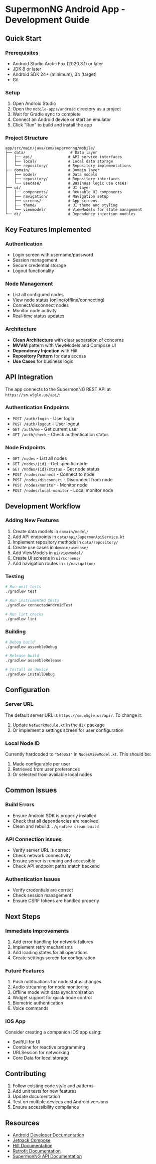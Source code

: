 # SupermonNG Android App - Development Guide

## Quick Start

### Prerequisites
- Android Studio Arctic Fox (2020.3.1) or later
- JDK 8 or later
- Android SDK 24+ (minimum), 34 (target)
- Git

### Setup
1. Open Android Studio
2. Open the `mobile-apps/android` directory as a project
3. Wait for Gradle sync to complete
4. Connect an Android device or start an emulator
5. Click "Run" to build and install the app

### Project Structure

```
app/src/main/java/com/supermonng/mobile/
├── data/                    # Data layer
│   ├── api/                # API service interfaces
│   ├── local/              # Local data storage
│   └── repository/         # Repository implementations
├── domain/                 # Domain layer
│   ├── model/              # Data models
│   ├── repository/         # Repository interfaces
│   └── usecase/            # Business logic use cases
├── ui/                     # UI layer
│   ├── components/         # Reusable UI components
│   ├── navigation/         # Navigation setup
│   ├── screens/            # App screens
│   ├── theme/              # UI theme and styling
│   └── viewmodel/          # ViewModels for state management
└── di/                     # Dependency injection modules
```

## Key Features Implemented

### Authentication
- Login screen with username/password
- Session management
- Secure credential storage
- Logout functionality

### Node Management
- List all configured nodes
- View node status (online/offline/connecting)
- Connect/disconnect nodes
- Monitor node activity
- Real-time status updates

### Architecture
- **Clean Architecture** with clear separation of concerns
- **MVVM** pattern with ViewModels and Compose UI
- **Dependency Injection** with Hilt
- **Repository Pattern** for data access
- **Use Cases** for business logic

## API Integration

The app connects to the SupermonNG REST API at `https://sm.w5gle.us/api/`:

### Authentication Endpoints
- `POST /auth/login` - User login
- `POST /auth/logout` - User logout
- `GET /auth/me` - Get current user
- `GET /auth/check` - Check authentication status

### Node Endpoints
- `GET /nodes` - List all nodes
- `GET /nodes/{id}` - Get specific node
- `GET /nodes/{id}/status` - Get node status
- `POST /nodes/connect` - Connect to node
- `POST /nodes/disconnect` - Disconnect from node
- `POST /nodes/monitor` - Monitor node
- `POST /nodes/local-monitor` - Local monitor node

## Development Workflow

### Adding New Features
1. Create data models in `domain/model/`
2. Add API endpoints in `data/api/SupermonApiService.kt`
3. Implement repository methods in `data/repository/`
4. Create use cases in `domain/usecase/`
5. Add ViewModels in `ui/viewmodel/`
6. Create UI screens in `ui/screens/`
7. Add navigation routes in `ui/navigation/`

### Testing
```bash
# Run unit tests
./gradlew test

# Run instrumented tests
./gradlew connectedAndroidTest

# Run lint checks
./gradlew lint
```

### Building
```bash
# Debug build
./gradlew assembleDebug

# Release build
./gradlew assembleRelease

# Install on device
./gradlew installDebug
```

## Configuration

### Server URL
The default server URL is `https://sm.w5gle.us/api/`. To change it:

1. Update `NetworkModule.kt` in the `di/` package
2. Or implement a settings screen for user configuration

### Local Node ID
Currently hardcoded to `"546051"` in `NodesViewModel.kt`. This should be:
1. Made configurable per user
2. Retrieved from user preferences
3. Or selected from available local nodes

## Common Issues

### Build Errors
- Ensure Android SDK is properly installed
- Check that all dependencies are resolved
- Clean and rebuild: `./gradlew clean build`

### API Connection Issues
- Verify server URL is correct
- Check network connectivity
- Ensure server is running and accessible
- Check API endpoint paths match backend

### Authentication Issues
- Verify credentials are correct
- Check session management
- Ensure CSRF tokens are handled properly

## Next Steps

### Immediate Improvements
1. Add error handling for network failures
2. Implement retry mechanisms
3. Add loading states for all operations
4. Create settings screen for configuration

### Future Features
1. Push notifications for node status changes
2. Audio streaming for node monitoring
3. Offline mode with data synchronization
4. Widget support for quick node control
5. Biometric authentication
6. Voice commands

### iOS App
Consider creating a companion iOS app using:
- SwiftUI for UI
- Combine for reactive programming
- URLSession for networking
- Core Data for local storage

## Contributing

1. Follow existing code style and patterns
2. Add unit tests for new features
3. Update documentation
4. Test on multiple devices and Android versions
5. Ensure accessibility compliance

## Resources

- [Android Developer Documentation](https://developer.android.com/)
- [Jetpack Compose](https://developer.android.com/jetpack/compose)
- [Hilt Documentation](https://dagger.dev/hilt/)
- [Retrofit Documentation](https://square.github.io/retrofit/)
- [SupermonNG API Documentation](../README.md)
